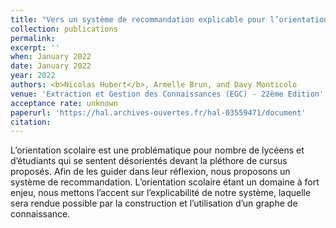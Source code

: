 ```yaml
---
title: "Vers un système de recommandation explicable pour l’orientation scolaire"
collection: publications
permalink:
excerpt: ''
when: January 2022
date: January 2022
year: 2022
authors: <b>Nicolas Hubert</b>, Armelle Brun, and Davy Monticolo
venue: 'Extraction et Gestion des Connaissances (EGC) - 22ème Edition'
acceptance rate: unknown
paperurl: 'https://hal.archives-ouvertes.fr/hal-03559471/document'
citation:
---
```

L’orientation scolaire est une problématique pour nombre de lycéens et d’étudiants qui se sentent désorientés devant la pléthore de cursus proposés. Afin de les guider dans leur réflexion, nous proposons un système de recommandation. L’orientation scolaire étant un domaine à fort enjeu, nous mettons l’accent sur l’explicabilité de notre système, laquelle sera rendue possible par la construction et l’utilisation d’un graphe de connaissance.
